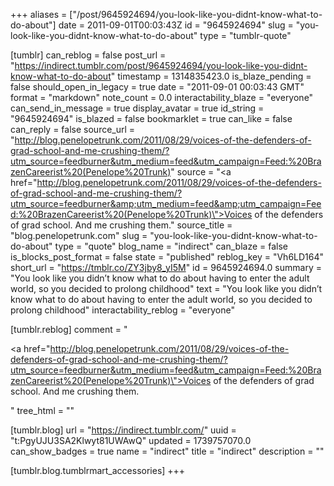 +++
aliases = ["/post/9645924694/you-look-like-you-didnt-know-what-to-do-about"]
date = 2011-09-01T00:03:43Z
id = "9645924694"
slug = "you-look-like-you-didnt-know-what-to-do-about"
type = "tumblr-quote"

[tumblr]
can_reblog = false
post_url = "https://indirect.tumblr.com/post/9645924694/you-look-like-you-didnt-know-what-to-do-about"
timestamp = 1314835423.0
is_blaze_pending = false
should_open_in_legacy = true
date = "2011-09-01 00:03:43 GMT"
format = "markdown"
note_count = 0.0
interactability_blaze = "everyone"
can_send_in_message = true
display_avatar = true
id_string = "9645924694"
is_blazed = false
bookmarklet = true
can_like = false
can_reply = false
source_url = "http://blog.penelopetrunk.com/2011/08/29/voices-of-the-defenders-of-grad-school-and-me-crushing-them/?utm_source=feedburner&utm_medium=feed&utm_campaign=Feed:%20BrazenCareerist%20(Penelope%20Trunk)"
source = "<a href=\"http://blog.penelopetrunk.com/2011/08/29/voices-of-the-defenders-of-grad-school-and-me-crushing-them/?utm_source=feedburner&amp;utm_medium=feed&amp;utm_campaign=Feed:%20BrazenCareerist%20(Penelope%20Trunk)\">Voices of the defenders of grad school. And me crushing them.</a>"
source_title = "blog.penelopetrunk.com"
slug = "you-look-like-you-didnt-know-what-to-do-about"
type = "quote"
blog_name = "indirect"
can_blaze = false
is_blocks_post_format = false
state = "published"
reblog_key = "Vh6LD164"
short_url = "https://tmblr.co/ZY3jby8_yI5M"
id = 9645924694.0
summary = "You look like you didn’t know what to do about having to enter the adult world, so you decided to prolong childhood"
text = "You look like you didn’t know what to do about having to enter the adult world, so you decided to prolong childhood"
interactability_reblog = "everyone"

[tumblr.reblog]
comment = "<p><a href=\"http://blog.penelopetrunk.com/2011/08/29/voices-of-the-defenders-of-grad-school-and-me-crushing-them/?utm_source=feedburner&utm_medium=feed&utm_campaign=Feed:%20BrazenCareerist%20(Penelope%20Trunk)\">Voices of the defenders of grad school. And me crushing them.</a></p>"
tree_html = ""

[tumblr.blog]
url = "https://indirect.tumblr.com/"
uuid = "t:PgyUJU3SA2Klwyt81UWAwQ"
updated = 1739757070.0
can_show_badges = true
name = "indirect"
title = "indirect"
description = ""

[tumblr.blog.tumblrmart_accessories]
+++
